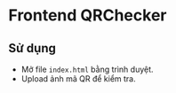 # Frontend QRChecker

## Sử dụng
- Mở file `index.html` bằng trình duyệt.
- Upload ảnh mã QR để kiểm tra.